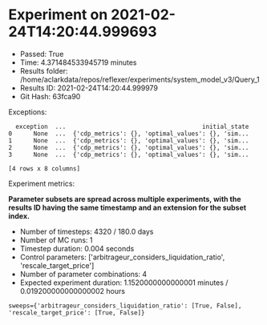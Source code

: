 
# Experiment on 2021-02-24T14:20:44.999693
* Passed: True
* Time: 4.371484533945719 minutes
* Results folder: /home/aclarkdata/repos/reflexer/experiments/system_model_v3/Query_1
* Results ID: 2021-02-24T14:20:44.999979
* Git Hash: 63fca90

Exceptions:

```
  exception  ...                                      initial_state
0      None  ...  {'cdp_metrics': {}, 'optimal_values': {}, 'sim...
1      None  ...  {'cdp_metrics': {}, 'optimal_values': {}, 'sim...
2      None  ...  {'cdp_metrics': {}, 'optimal_values': {}, 'sim...
3      None  ...  {'cdp_metrics': {}, 'optimal_values': {}, 'sim...

[4 rows x 8 columns]
```

Experiment metrics:


**Parameter subsets are spread across multiple experiments, with the results ID having the same timestamp and an extension for the subset index.**


* Number of timesteps: 4320 / 180.0 days
* Number of MC runs: 1
* Timestep duration: 0.004 seconds
* Control parameters: ['arbitrageur_considers_liquidation_ratio', 'rescale_target_price']
* Number of parameter combinations: 4
* Expected experiment duration: 1.1520000000000001 minutes / 0.019200000000000002 hours
    

```
sweeps={'arbitrageur_considers_liquidation_ratio': [True, False], 'rescale_target_price': [True, False]}
```

    